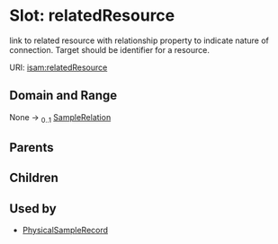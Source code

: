 
# Slot: relatedResource


link to related resource with relationship property to indicate nature of connection. Target should be identifier for a resource.

URI: [isam:relatedResource](http://resource.isamples.org/schema/relatedResource)


## Domain and Range

None &#8594;  <sub>0..1</sub> [SampleRelation](SampleRelation.md)

## Parents


## Children


## Used by

 * [PhysicalSampleRecord](PhysicalSampleRecord.md)
